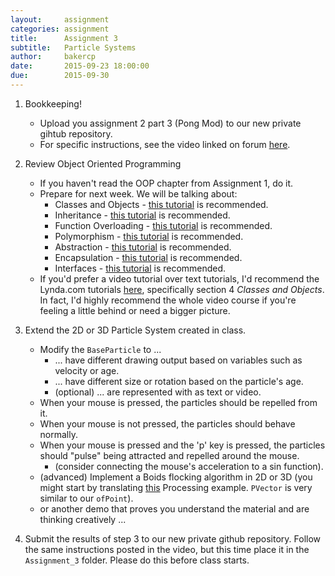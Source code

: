 ```yaml
---
layout:     assignment
categories: assignment
title:      Assignment 3
subtitle:   Particle Systems
author:     bakercp
date:       2015-09-23 18:00:00
due:        2015-09-30
---
```


1. Bookkeeping!
    - Upload you assignment 2 part 3 (Pong Mod) to our new private gihtub repository.
    - For specific instructions, see the video linked on forum [here](http://talk.olab.io/t/assignment-2-github-screencast/).
2. Review Object Oriented Programming
    - If you haven't read the OOP chapter from Assignment 1, do it.
    - Prepare for next week.  We will be talking about:
        - Classes and Objects - [this tutorial](http://www.tutorialspoint.com/cplusplus/cpp_classes_objects.htm) is recommended.
        - Inheritance - [this tutorial](http://www.tutorialspoint.com/cplusplus/cpp_inheritance.htm) is recommended.
        - Function Overloading - [this tutorial](http://www.tutorialspoint.com/cplusplus/cpp_overloading.htm) is recommended.
        - Polymorphism - [this tutorial](http://www.tutorialspoint.com/cplusplus/cpp_polymorphism.htm) is recommended.
        - Abstraction - [this tutorial](http://www.tutorialspoint.com/cplusplus/cpp_data_abstraction.htm) is recommended.
        - Encapsulation - [this tutorial](http://www.tutorialspoint.com/cplusplus/cpp_data_encapsulation.htm) is recommended.
        - Interfaces - [this tutorial](http://www.tutorialspoint.com/cplusplus/cpp_interfaces.htm) is recommended.
    - If you'd prefer a video tutorial over text tutorials, I'd recommend the Lynda.com tutorials [here](http://www.lynda.com/C-tutorials/C-Essential-Training/182674-2.html), specifically section 4 _Classes and Objects_.  In fact, I'd highly recommend the whole video course if you're feeling a little behind or need a bigger picture.

3. Extend the 2D or 3D Particle System created in class.
    - Modify the `BaseParticle` to ...
        - ... have different drawing output based on variables such as velocity or age.
        - ... have different size or rotation based on the particle's age.
        - (optional) ... are represented with as text or video.
    - When your mouse is pressed, the particles should be repelled from it.
    - When your mouse is not pressed, the particles should behave normally.
    - When your mouse is pressed and the 'p' key is pressed, the particles should "pulse" being attracted and repelled around the mouse.
        - (consider connecting the mouse's acceleration to a sin function).
    - (advanced) Implement a Boids flocking algorithm in 2D or 3D (you might start by translating [this](https://processing.org/examples/flocking.html) Processing example. `PVector` is very similar to our `ofPoint`).
    - or another demo that proves you understand the material and are thinking creatively ...

4. Submit the results of step 3 to our new private github repository.  Follow the same instructions posted in the video, but this time place it in the `Assignment_3` folder.  Please do this before class starts.
